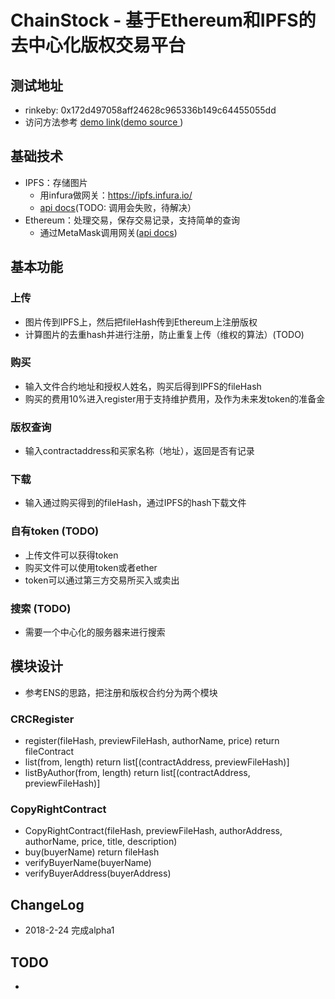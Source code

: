 # ChainStock - 基于Ethereum和IPFS的去中心化版权交易平台

## 测试地址
- rinkeby: 0x172d497058aff24628c965336b149c64455055dd
- 访问方法参考 [demo link](https://phxwang.github.io/chainstock/demo.html)([demo source ](https://github.com/phxwang/chainstock/blob/master/source/demo.html))

## 基础技术
* IPFS：存储图片
  * 用infura做网关：https://ipfs.infura.io/ 
  * [api docs](https://github.com/ipfs/js-ipfs-api)(TODO: 调用会失败，待解决）
* Ethereum：处理交易，保存交易记录，支持简单的查询
  * 通过MetaMask调用网关([api docs](https://github.com/MetaMask/faq/blob/master/DEVELOPERS.md))

## 基本功能
### 上传
* 图片传到IPFS上，然后把fileHash传到Ethereum上注册版权
* 计算图片的去重hash并进行注册，防止重复上传（维权的算法）(TODO)
### 购买
* 输入文件合约地址和授权人姓名，购买后得到IPFS的fileHash
* 购买的费用10%进入register用于支持维护费用，及作为未来发token的准备金
### 版权查询
* 输入contractaddress和买家名称（地址），返回是否有记录
### 下载
* 输入通过购买得到的fileHash，通过IPFS的hash下载文件
### 自有token (TODO)
* 上传文件可以获得token
* 购买文件可以使用token或者ether
* token可以通过第三方交易所买入或卖出
### 搜索 (TODO)
* 需要一个中心化的服务器来进行搜索

## 模块设计
* 参考ENS的思路，把注册和版权合约分为两个模块
### CRCRegister 
* register(fileHash, previewFileHash, authorName, price) return fileContract
* list(from, length) return list[(contractAddress, previewFileHash)]
* listByAuthor(from, length) return list[(contractAddress, previewFileHash)]

### CopyRightContract
* CopyRightContract(fileHash, previewFileHash, authorAddress, authorName, price, title, description)
* buy(buyerName) return fileHash
* verifyBuyerName(buyerName)
* verifyBuyerAddress(buyerAddress)

## ChangeLog
- 2018-2-24 完成alpha1

## TODO
- 
